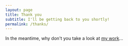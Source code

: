 ```yaml
---
layout: page
title: Thank you
subtitle: I'll be getting back to you shortly!
permalink: /thanks/
---
```

In the meantime, why don't you take a look at [my work](/work)...
